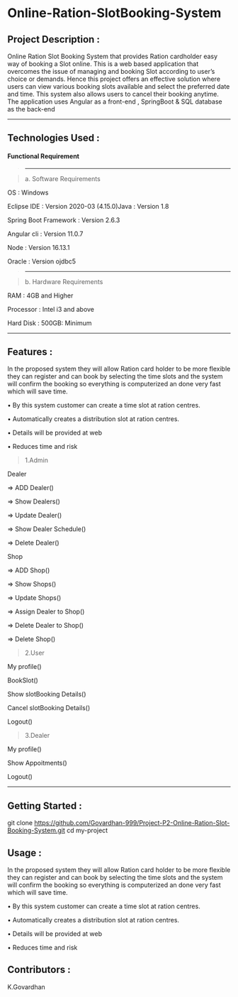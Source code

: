 # Online-Ration-SlotBooking-System

Project Description :
-------------------
Online Ration Slot Booking System that provides Ration cardholder easy way of booking a Slot online.
This is a web based application that overcomes the issue of managing and booking Slot according to user’s choice or demands.
Hence this project offers an effective solution where users can view various booking slots available and select the preferred date and time. 
This system also allows users to cancel their booking anytime. 
The application uses Angular as a front-end , SpringBoot & SQL database as the back-end

---------

Technologies Used :
-------------------
#### Functional Requirement

>-------------------------

> a. Software Requirements
 
OS : Windows

Eclipse IDE : Version 2020-03 (4.15.0)Java : Version 1.8

Spring Boot Framework : Version 2.6.3

Angular cli : Version 11.0.7

Node : Version 16.13.1

Oracle : Version ojdbc5
>-------------------------

>b. Hardware Requirements

RAM : 4GB and Higher

Processor : Intel i3 and above

Hard Disk : 500GB: Minimum


---------
Features :
---------
In the proposed system they will allow Ration card holder to be more flexible they can 
register and can book by selecting the time slots and the system will confirm the booking 
so everything is computerized an done very fast which will save time.

• By this system customer can create a time slot at ration centres. 

• Automatically creates a distribution slot at ration centres. 

• Details will be provided at web 

• Reduces time and risk


> 1.Admin

Dealer

=> ADD Dealer()

=> Show Dealers()

=> Update Dealer()

=> Show Dealer Schedule()

=> Delete Dealer()

Shop

=> ADD Shop()

=> Show Shops()

=> Update Shops()

=> Assign Dealer to Shop()

=> Delete Dealer to Shop()

=> Delete Shop()

> 2.User
 
My profile()

BookSlot()

Show slotBooking Details()

Cancel slotBooking Details()

Logout()

> 3.Dealer
 
My profile()

Show Appoitments()

Logout()

---------

Getting Started :
-----------------

git clone https://github.com/Govardhan-999/Project-P2-Online-Ration-Slot-Booking-System.git cd my-project

Usage :
-------
In the proposed system they will allow Ration card holder to be more flexible they can 
register and can book by selecting the time slots and the system will confirm the booking 
so everything is computerized an done very fast which will save time.

• By this system customer can create a time slot at ration centres. 

• Automatically creates a distribution slot at ration centres. 

• Details will be provided at web 

• Reduces time and risk

Contributors :
--------------
 K.Govardhan
 
 
 
 
 









